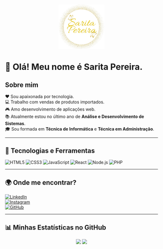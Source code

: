<p align="center">
  <img src="/img/logo.png" alt="Logo" width="150">
</p>


# 👋 Olá! Meu nome é Sarita Pereira.

## Sobre mim  

❤️ Sou apaixonada por tecnologia.  
💻 Trabalho com vendas de produtos importados.  
🎮 Amo desenvolvimento de aplicações web.  
📚 Atualmente estou no último ano de **Análise e Desenvolvimento de Sistemas**.  
🎓 Sou formada em **Técnica de Informática** e **Técnica em Administração**.  

---

## 🚀 Tecnologias e Ferramentas  

![HTML5](https://img.shields.io/badge/HTML5-E34F26?style=for-the-badge&logo=html5&logoColor=white)
![CSS3](https://img.shields.io/badge/CSS3-1572B6?style=for-the-badge&logo=css3&logoColor=white)
![JavaScript](https://img.shields.io/badge/JavaScript-F7DF1E?style=for-the-badge&logo=javascript&logoColor=black)
![React](https://img.shields.io/badge/React-20232A?style=for-the-badge&logo=react&logoColor=61DAFB)
![Node.js](https://img.shields.io/badge/Node.js-43853D?style=for-the-badge&logo=node.js&logoColor=white)
![PHP](https://img.shields.io/badge/PHP-777BB4?style=for-the-badge&logo=php&logoColor=white)

---

## 🌍 Onde me encontrar?  

[![LinkedIn](https://img.shields.io/badge/LinkedIn-0077B5?style=for-the-badge&logo=linkedin&logoColor=white)](https://www.linkedin.com/in/sar%C4%B1ta-pereira-5808a82b3/)  
[![Instagram](https://img.shields.io/badge/Instagram-E4405F?style=for-the-badge&logo=instagram&logoColor=white)](https://instagram.com/sariitapereiira)  
[![GitHub](https://img.shields.io/badge/GitHub-181717?style=for-the-badge&logo=github&logoColor=white)](https://github.com/SaritaPereira)  

---

## 📊 Minhas Estatísticas no GitHub  

<div align="center">
  <img height="180em" src="https://github-readme-stats.vercel.app/api?username=SaritaPereira&show_icons=true&theme=dracula"/>
  <img height="180em" src="https://github-readme-stats.vercel.app/api/top-langs/?username=SaritaPereira&layout=compact&theme=dracula"/>
</div>
